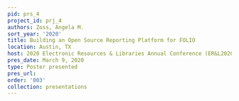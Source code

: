 ```yaml
---
pid: prs_4
project_id: prj_4
authors: Zoss, Angela M.
sort_year: '2020'
title: Building an Open Source Reporting Platform for FOLIO
location: Austin, TX
host: 2020 Electronic Resources & Libraries Annual Conference (ER&L2020)
pres_date: March 9, 2020
type: Poster presented
pres_url: 
order: '003'
collection: presentations
---
```

